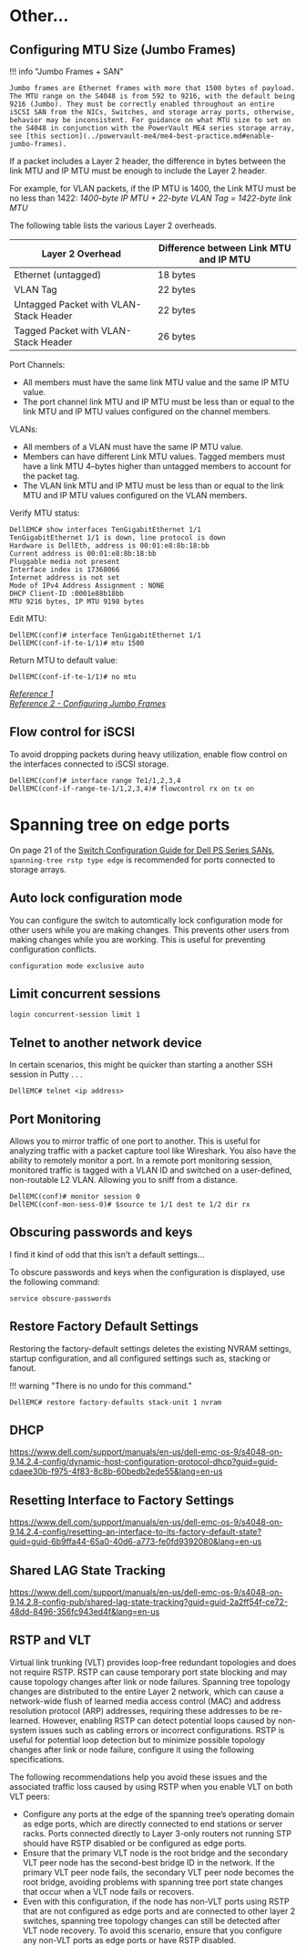 # Other...

## Configuring MTU Size (Jumbo Frames)

!!! info "Jumbo Frames + SAN"

    Jumbo frames are Ethernet frames with more that 1500 bytes of payload. The MTU range on the S4048 is from 592 to 9216, with the default being 9216 (Jumbo). They must be correctly enabled throughout an entire iSCSI SAN from the NICs, Switches, and storage array ports, otherwise, behavior may be inconsistent. For guidance on what MTU size to set on the S4048 in conjunction with the PowerVault ME4 series storage array, see [this section](../powervault-me4/me4-best-practice.md#enable-jumbo-frames).

If a packet includes a Layer 2 header, the difference in bytes between the link MTU and IP MTU must be enough to include the Layer 2 header. 

For example, for VLAN packets, if the IP MTU is 1400, the Link MTU must be no less than 1422: *1400-byte IP MTU + 22-byte VLAN Tag = 1422-byte link MTU*

The following table lists the various Layer 2 overheads.

| Layer 2 Overhead                       | Difference between Link MTU and IP MTU
| -------------------------------------- | --------------------------------------
| Ethernet (untagged)	                 | 18 bytes
| VLAN Tag	                             | 22 bytes
| Untagged Packet with VLAN-Stack Header | 22 bytes
| Tagged Packet with VLAN-Stack Header	 | 26 bytes

Port Channels:

- All members must have the same link MTU value and the same IP MTU value.
- The port channel link MTU and IP MTU must be less than or equal to the link MTU and IP MTU values configured on the channel members.

VLANs:

- All members of a VLAN must have the same IP MTU value.
- Members can have different Link MTU values. Tagged members must have a link MTU 4–bytes higher than untagged members to account for the packet tag.
- The VLAN link MTU and IP MTU must be less than or equal to the link MTU and IP MTU values configured on the VLAN members.

Verify MTU status:

```shell
DellEMC# show interfaces TenGigabitEthernet 1/1
TenGigabitEthernet 1/1 is down, line protocol is down
Hardware is DellEth, address is 00:01:e8:8b:18:bb
Current address is 00:01:e8:8b:18:bb
Pluggable media not present
Interface index is 17368066
Internet address is not set
Mode of IPv4 Address Assignment : NONE
DHCP Client-ID :0001e88b18bb
MTU 9216 bytes, IP MTU 9198 bytes
```

Edit MTU:

```shell
DellEMC(conf)# interface TenGigabitEthernet 1/1
DellEMC(conf-if-te-1/1)# mtu 1500
```

Return MTU to default value:

```shell
DellEMC(conf-if-te-1/1)# no mtu
```

*[Reference 1](https://www.dell.com/support/manuals/en-us/dell-emc-os-9/s4048-on-9.14.2.4-config/configure-the-mtu-size-on-an-interface?guid=guid-2c62872c-1387-4fd1-b49c-a990c7e7ddc4&lang=en-us)* </br>
[*Reference 2 - Configuring Jumbo Frames*](https://www.dell.com/support/kbdoc/en-us/000146740/how-to-configure-the-optimal-switch-settings-for-an-ip-based-san)

## Flow control for iSCSI

To avoid dropping packets during heavy utilization, enable flow control on the interfaces connected to iSCSI storage.

```shell
DellEMC(conf)# interface range Te1/1,2,3,4
DellEMC(conf-if-range-te-1/1,2,3,4)# flowcontrol rx on tx on
```

# Spanning tree on edge ports

On page 21 of the [Switch Configuration Guide for Dell PS Series SANs](https://downloads.dell.com/solutions/storage-solution-resources/PS-Series-Dell-EMC-Networking-S4048-ON-SCG-2018-(SCG1026).pdf), `spanning-tree rstp type edge` is recommended for ports connected to storage arrays.

## Auto lock configuration mode

You can configure the switch to automtically lock configuration mode for other users while you are making changes. This prevents other users from making changes while you are working. This is useful for preventing configuration conflicts.

```shell
configuration mode exclusive auto
```

## Limit concurrent sessions

```shell
login concurrent-session limit 1
```

## Telnet to another network device

In certain scenarios, this might be quicker than starting a another SSH session in Putty . . .

```shell
DellEMC# telnet <ip address>
```

## Port Monitoring

Allows you to mirror traffic of one port to another. This is useful for analyzing traffic with a packet capture tool like Wireshark. You also have the ability to remotely monitor a port. In a remote port monitoring session, monitored traffic is tagged with a VLAN ID and switched on a user-defined, non-routable L2 VLAN. Allowing you to sniff from a distance.

```shell
DellEMC(conf)# monitor session 0
DellEMC(conf-mon-sess-0)# $source te 1/1 dest te 1/2 dir rx
```

## Obscuring passwords and keys

I find it kind of odd that this isn't a default settings...

To obscure passwords and keys when the configuration is displayed, use the following command:

```shell
service obscure-passwords
```

## Restore Factory Default Settings

Restoring the factory-default settings deletes the existing NVRAM settings, startup configuration, and all configured settings such as, stacking or fanout.

!!! warning "There is no undo for this command."

```shell
DellEMC# restore factory-defaults stack-unit 1 nvram
```

## DHCP

<https://www.dell.com/support/manuals/en-us/dell-emc-os-9/s4048-on-9.14.2.4-config/dynamic-host-configuration-protocol-dhcp?guid=guid-cdaee30b-f975-4f83-8c8b-60bedb2ede55&lang=en-us>

## Resetting Interface to Factory Settings

<https://www.dell.com/support/manuals/en-us/dell-emc-os-9/s4048-on-9.14.2.4-config/resetting-an-interface-to-its-factory-default-state?guid=guid-6b9ffa44-65a0-40d6-a773-fe0fd9392080&lang=en-us>

## Shared LAG State Tracking

<https://www.dell.com/support/manuals/en-us/dell-emc-os-9/s4048-on-9.14.2.8-config-pub/shared-lag-state-tracking?guid=guid-2a2ff54f-ce72-48dd-8496-356fc943ed4f&lang=en-us>

## RSTP and VLT

Virtual link trunking (VLT) provides loop-free redundant topologies and does not require RSTP. RSTP can cause temporary port state blocking and may cause topology changes after link or node failures. Spanning tree topology changes are distributed to the entire Layer 2 network, which can cause a network-wide flush of learned media access control (MAC) and address resolution protocol (ARP) addresses, requiring these addresses to be re-learned. However, enabling RSTP can detect potential loops caused by non-system issues such as cabling errors or incorrect configurations. RSTP is useful for potential loop detection but to minimize possible topology changes after link or node failure, configure it using the following specifications. 

The following recommendations help you avoid these issues and the associated traffic loss caused by using RSTP when you enable VLT on both VLT peers:

- Configure any ports at the edge of the spanning tree’s operating domain as edge ports, which are directly connected to end stations or server racks. Ports connected directly to Layer 3-only routers not running STP should have RSTP disabled or be configured as edge ports.
- Ensure that the primary VLT node is the root bridge and the secondary VLT peer node has the second-best bridge ID in the network. If the primary VLT peer node fails, the secondary VLT peer node becomes the root bridge, avoiding problems with spanning tree port state changes that occur when a VLT node fails or recovers.
- Even with this configuration, if the node has non-VLT ports using RSTP that are not configured as edge ports and are connected to other layer 2 switches, spanning tree topology changes can still be detected after VLT node recovery. To avoid this scenario, ensure that you configure any non-VLT ports as edge ports or have RSTP disabled.

